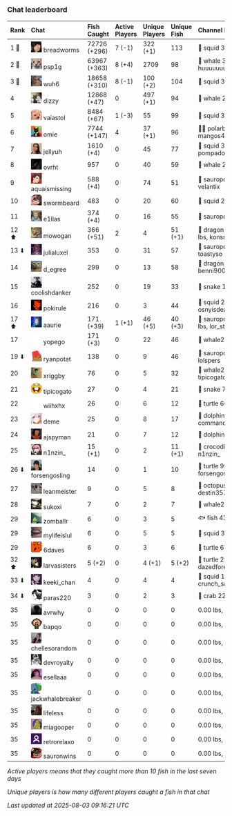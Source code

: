 ### Chat leaderboard

| Rank  | Chat                                                                                                                               | Fish Caught  | Active Players | Unique Players | Unique Fish | Channel Record 🎊                              |
|:------|:-----------------------------------------------------------------------------------------------------------------------------------|:-------------|:---------------|:---------------|:------------|:-----------------------------------------------|
| 1 🥇  | ![breadworms](https://raw.githubusercontent.com/blableblup/gofish/main/images/players/breadworms.png) breadworms                   | 72726 (+296) | 7 (-1)         | 322 (+1)       | 113         | 🦑 squid 308.86 lbs, lluuucy                   |
| 2 🥈  | ![psp1g](https://raw.githubusercontent.com/blableblup/gofish/main/images/players/psp1g.png) psp1g                                  | 63967 (+363) | 8 (+4)         | 2709           | 98          | 🐳 whale 303.51 lbs, huuuuuuuuuuuuuuuuuuuuuurz |
| 3 🥉  | ![wuh6](https://raw.githubusercontent.com/blableblup/gofish/main/images/players/wuh6.png) wuh6                                     | 18658 (+310) | 8 (-1)         | 100 (+2)       | 104         | 🦑 squid 311.04 lbs, eeziiii                   |
| 4     | ![dizzy](https://raw.githubusercontent.com/blableblup/gofish/main/images/players/dizzy.png) dizzy                                  | 12868 (+47)  | 0              | 497 (+1)       | 94          | 🐳 whale 291.32 lbs, buhl00n                   |
| 5     | ![vaiastol](https://raw.githubusercontent.com/blableblup/gofish/main/images/players/vaiastol.png) vaiastol                         | 8484 (+67)   | 1 (-3)         | 55             | 99          | 🦑 squid 305.17 lbs, vaiastol                  |
| 6     | ![omie](https://raw.githubusercontent.com/blableblup/gofish/main/images/players/omie.png) omie                                     | 7744 (+147)  | 4              | 37 (+1)        | 96          | 🐻‍❄ polarbear 294.19 lbs, mangos4u              |
| 7     | ![jellyuh](https://raw.githubusercontent.com/blableblup/gofish/main/images/players/jellyuh.png) jellyuh                            | 1610 (+4)    | 0              | 45             | 77          | 🦑 squid 307.87 lbs, pompadourdelinquent       |
| 8     | ![ovrht](https://raw.githubusercontent.com/blableblup/gofish/main/images/players/ovrht.png) ovrht                                  | 957          | 0              | 40             | 59          | 🐳 whale 287.76 lbs, ovrht                     |
| 9     | ![aquaismissing](https://raw.githubusercontent.com/blableblup/gofish/main/images/players/aquaismissing.png) aquaismissing          | 588 (+4)     | 0              | 74             | 51          | 🦕 sauropod 182.20 lbs, velantix               |
| 10    | ![swormbeard](https://raw.githubusercontent.com/blableblup/gofish/main/images/players/swormbeard.png) swormbeard                   | 483          | 0              | 20             | 60          | 🦑 squid 243.37 lbs, kishma9                   |
| 11    | ![e1llas](https://raw.githubusercontent.com/blableblup/gofish/main/images/players/e1llas.png) e1llas                               | 374 (+4)     | 0              | 16             | 55          | 🦕 sauropod 240.64 lbs, e1llas                 |
| 12 ⬆  | ![mowogan](https://raw.githubusercontent.com/blableblup/gofish/main/images/players/mowogan.png) mowogan                            | 366 (+51)    | 2              | 4              | 51 (+1)     | 🐉 dragon 262.91 (+63.15) lbs, konsminator     |
| 13 ⬇  | ![julialuxel](https://raw.githubusercontent.com/blableblup/gofish/main/images/players/julialuxel.png) julialuxel                   | 353          | 0              | 31             | 57          | 🦕 sauropod 241.63 lbs, toastyso               |
| 14    | ![d_egree](https://raw.githubusercontent.com/blableblup/gofish/main/images/players/d_egree.png) d_egree                            | 299          | 0              | 13             | 58          | 🐉 dragon 173.10 lbs, benni900                 |
| 15    | ![coolishdanker](https://raw.githubusercontent.com/blableblup/gofish/main/images/players/coolishdanker.png) coolishdanker          | 252          | 0              | 19             | 33          | 🐍 snake 156.42 lbs, jaial                     |
| 16    | ![pokirule](https://raw.githubusercontent.com/blableblup/gofish/main/images/players/pokirule.png) pokirule                         | 216          | 0              | 3              | 44          | 🦑 squid 284.82 lbs, osnyisdead                |
| 17 ⬆  | ![aaurie](https://raw.githubusercontent.com/blableblup/gofish/main/images/players/aaurie.png) aaurie                               | 171 (+39)    | 1 (+1)         | 46 (+5)        | 40 (+3)     | 🦕 sauropod 168.65 (+0.46) lbs, lor_starcutter |
| 17    | ![yopego](https://raw.githubusercontent.com/blableblup/gofish/main/images/players/yopego.png) yopego                               | 171 (+3)     | 0              | 22             | 46          | 🐋 whale2 126.17 lbs, grumpo_                  |
| 19 ⬇  | ![ryanpotat](https://raw.githubusercontent.com/blableblup/gofish/main/images/players/ryanpotat.png) ryanpotat                      | 138          | 0              | 9              | 46          | 🦕 sauropod 177.64 lbs, lolspers               |
| 20    | ![xriggby](https://raw.githubusercontent.com/blableblup/gofish/main/images/players/xriggby.png) xriggby                            | 76           | 0              | 5              | 32          | 🐋 whale2 122.08 lbs, tipicogato               |
| 21    | ![tipicogato](https://raw.githubusercontent.com/blableblup/gofish/main/images/players/tipicogato.png) tipicogato                   | 27           | 0              | 4              | 21          | 🐍 snake 72.07 lbs, iapaja                     |
| 22    | ![wiihxhx](https://raw.githubusercontent.com/blableblup/gofish/main/images/players/wiihxhx.png) wiihxhx                            | 26           | 0              | 6              | 12          | 🐢 turtle 66.09 lbs, wiihxhx                   |
| 23    | ![deme](https://raw.githubusercontent.com/blableblup/gofish/main/images/players/deme.png) deme                                     | 25           | 0              | 8              | 17          | 🐬 dolphin 89.33 lbs, commanda_u               |
| 24    | ![ajspyman](https://raw.githubusercontent.com/blableblup/gofish/main/images/players/ajspyman.png) ajspyman                         | 21           | 0              | 7              | 12          | 🐬 dolphin 91.06 lbs, respirate_               |
| 25    | ![n1nzin_](https://raw.githubusercontent.com/blableblup/gofish/main/images/players/n1nzin_.png) n1nzin_                            | 15 (+1)      | 0              | 2              | 11 (+1)     | 🐊 crocodile 147.49 lbs, n1nzin_               |
| 26 ⬇  | ![forsengosling](https://raw.githubusercontent.com/blableblup/gofish/main/images/players/forsengosling.png) forsengosling          | 14           | 0              | 1              | 10          | 🐢 turtle 99.81 lbs, forsengosling             |
| 27    | ![leanmeister](https://raw.githubusercontent.com/blableblup/gofish/main/images/players/leanmeister.png) leanmeister                | 9            | 0              | 5              | 8           | 🐙 octopus 128.42 lbs, destin357               |
| 28    | ![sukoxi](https://raw.githubusercontent.com/blableblup/gofish/main/images/players/sukoxi.png) sukoxi                               | 7            | 0              | 2              | 7           | 🐋 whale2 126.54 lbs, sukoxi                   |
| 29    | ![zomballr](https://raw.githubusercontent.com/blableblup/gofish/main/images/players/zomballr.png) zomballr                         | 6            | 0              | 3              | 5           | 🐟 fish 43.11 lbs, ryanpotat                   |
| 29    | ![mylifeislul](https://raw.githubusercontent.com/blableblup/gofish/main/images/players/mylifeislul.png) mylifeislul                | 6            | 0              | 5              | 5           | 🦑 squid 33.78 lbs, larvasisters               |
| 29    | ![6daves](https://raw.githubusercontent.com/blableblup/gofish/main/images/players/6daves.png) 6daves                               | 6            | 0              | 3              | 6           | 🐢 turtle 67.13 lbs, 6daves                    |
| 32 ⬆  | ![larvasisters](https://raw.githubusercontent.com/blableblup/gofish/main/images/players/larvasisters.png) larvasisters             | 5 (+2)       | 0              | 4 (+1)         | 5 (+2)      | 🐢 turtle 25.74 (+24.46) lbs, dazedforevermore |
| 33 ⬇  | ![keeki_chan](https://raw.githubusercontent.com/blableblup/gofish/main/images/players/keeki_chan.png) keeki_chan                   | 4            | 0              | 4              | 4           | 🦑 squid 110.80 lbs, crunch_sack               |
| 34 ⬇  | ![paras220](https://raw.githubusercontent.com/blableblup/gofish/main/images/players/paras220.png) paras220                         | 3            | 0              | 2              | 3           | 🦀 crab 22.72 lbs, larvasisters                |
| 35    | ![avrwhy](https://raw.githubusercontent.com/blableblup/gofish/main/images/players/avrwhy.png) avrwhy                               | 0            | 0              | 0              | 0           |   0.00 lbs,                                    |
| 35    | ![bapqo](https://raw.githubusercontent.com/blableblup/gofish/main/images/players/bapqo.png) bapqo                                  | 0            | 0              | 0              | 0           |   0.00 lbs,                                    |
| 35    | ![chellesorandom](https://raw.githubusercontent.com/blableblup/gofish/main/images/players/chellesorandom.png) chellesorandom       | 0            | 0              | 0              | 0           |   0.00 lbs,                                    |
| 35    | ![devroyalty](https://raw.githubusercontent.com/blableblup/gofish/main/images/players/devroyalty.png) devroyalty                   | 0            | 0              | 0              | 0           |   0.00 lbs,                                    |
| 35    | ![esellaaa](https://raw.githubusercontent.com/blableblup/gofish/main/images/players/esellaaa.png) esellaaa                         | 0            | 0              | 0              | 0           |   0.00 lbs,                                    |
| 35    | ![jackwhalebreaker](https://raw.githubusercontent.com/blableblup/gofish/main/images/players/jackwhalebreaker.png) jackwhalebreaker | 0            | 0              | 0              | 0           |   0.00 lbs,                                    |
| 35    | ![lifeless](https://raw.githubusercontent.com/blableblup/gofish/main/images/players/lifeless.png) lifeless                         | 0            | 0              | 0              | 0           |   0.00 lbs,                                    |
| 35    | ![miagooper](https://raw.githubusercontent.com/blableblup/gofish/main/images/players/miagooper.png) miagooper                      | 0            | 0              | 0              | 0           |   0.00 lbs,                                    |
| 35    | ![retrorelaxo](https://raw.githubusercontent.com/blableblup/gofish/main/images/players/retrorelaxo.png) retrorelaxo                | 0            | 0              | 0              | 0           |   0.00 lbs,                                    |
| 35    | ![sauronwins](https://raw.githubusercontent.com/blableblup/gofish/main/images/players/sauronwins.png) sauronwins                   | 0            | 0              | 0              | 0           |   0.00 lbs,                                    |

_Active players means that they caught more than 10 fish in the last seven days_

_Unique players is how many different players caught a fish in that chat_

_Last updated at 2025-08-03 09:16:21 UTC_